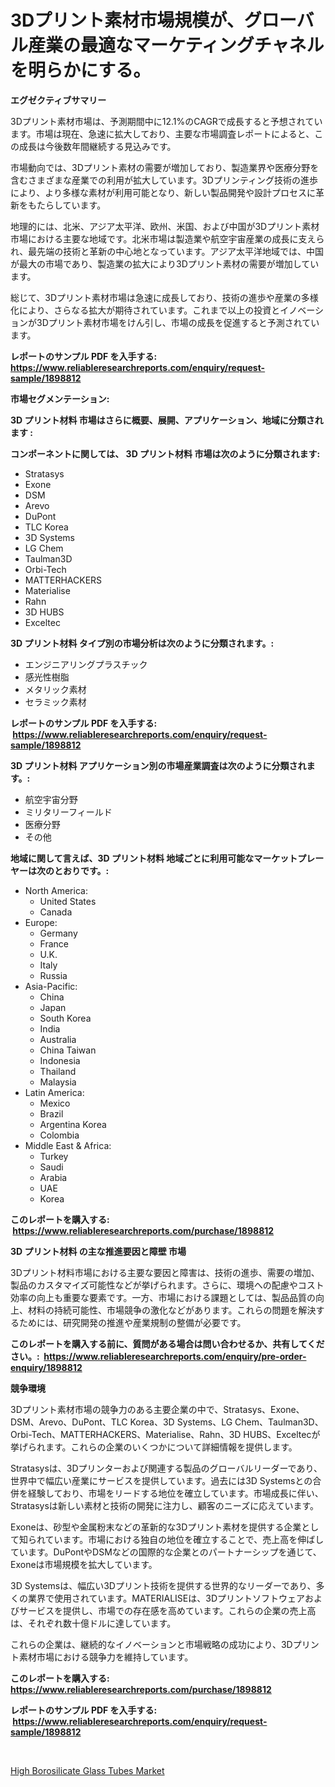 <p><h1>3Dプリント素材市場規模が、グローバル産業の最適なマーケティングチャネルを明らかにする。</h1></p><p><strong>エグゼクティブサマリー</strong></p>
<p><p>3Dプリント素材市場は、予測期間中に12.1%のCAGRで成長すると予想されています。市場は現在、急速に拡大しており、主要な市場調査レポートによると、この成長は今後数年間継続する見込みです。</p><p>市場動向では、3Dプリント素材の需要が増加しており、製造業界や医療分野を含むさまざまな産業での利用が拡大しています。3Dプリンティング技術の進歩により、より多様な素材が利用可能となり、新しい製品開発や設計プロセスに革新をもたらしています。</p><p>地理的には、北米、アジア太平洋、欧州、米国、および中国が3Dプリント素材市場における主要な地域です。北米市場は製造業や航空宇宙産業の成長に支えられ、最先端の技術と革新の中心地となっています。アジア太平洋地域では、中国が最大の市場であり、製造業の拡大により3Dプリント素材の需要が増加しています。</p><p>総じて、3Dプリント素材市場は急速に成長しており、技術の進歩や産業の多様化により、さらなる拡大が期待されています。これまで以上の投資とイノベーションが3Dプリント素材市場をけん引し、市場の成長を促進すると予測されています。</p></p>
<p><strong>レポートのサンプル PDF を入手する: <a href="https://www.reliableresearchreports.com/enquiry/request-sample/1898812">https://www.reliableresearchreports.com/enquiry/request-sample/1898812</a></strong></p>
<p><strong>市場セグメンテーション:</strong></p>
<p><strong> 3D プリント材料 市場はさらに概要、展開、アプリケーション、地域に分類されます :</strong></p>
<p><strong>コンポーネントに関しては、 3D プリント材料 市場は次のように分類されます: &nbsp;</strong></p>
<p><ul><li>Stratasys</li><li>Exone</li><li>DSM</li><li>Arevo</li><li>DuPont</li><li>TLC Korea</li><li>3D Systems</li><li>LG Chem</li><li>Taulman3D</li><li>Orbi-Tech</li><li>MATTERHACKERS</li><li>Materialise</li><li>Rahn</li><li>3D HUBS</li><li>Exceltec</li></ul></p>
<p><strong> 3D プリント材料 タイプ別の市場分析は次のように分類されます。:</strong></p>
<p><ul><li>エンジニアリングプラスチック</li><li>感光性樹脂</li><li>メタリック素材</li><li>セラミック素材</li></ul></p>
<p><strong>レポートのサンプル PDF を入手する: &nbsp;<a href="https://www.reliableresearchreports.com/enquiry/request-sample/1898812">https://www.reliableresearchreports.com/enquiry/request-sample/1898812</a></strong></p>
<p><strong> 3D プリント材料 アプリケーション別の市場産業調査は次のように分類されます。:</strong></p>
<p><ul><li>航空宇宙分野</li><li>ミリタリーフィールド</li><li>医療分野</li><li>その他</li></ul></p>
<p><strong>地域に関して言えば、3D プリント材料 地域ごとに利用可能なマーケットプレーヤーは次のとおりです。:</strong></p>
<p><ul>
    <li>
        North America:
        <ul>
            <li>United States</li>
            <li>Canada</li>
        </ul>
    </li>
    <li>
        Europe:
        <ul>
            <li>Germany</li>
            <li>France</li>
            <li>U.K.</li>
            <li>Italy</li>
            <li>Russia</li>
        </ul>
    </li>
    <li>
        Asia-Pacific:
        <ul>
            <li>China</li>
            <li>Japan</li>
            <li>South Korea</li>
            <li>India</li>
            <li>Australia</li>
            <li>China Taiwan</li>
            <li>Indonesia</li>
            <li>Thailand</li>
            <li>Malaysia</li>
        </ul>
    </li>
    <li>
        Latin America:
        <ul>
            <li>Mexico</li>
            <li>Brazil</li>
            <li>Argentina Korea</li>
            <li>Colombia</li>
        </ul>
    </li>
    <li>
        Middle East & Africa:
        <ul>
            <li>Turkey</li>
            <li>Saudi</li>
            <li>Arabia</li>
            <li>UAE</li>
            <li>Korea</li>
        </ul>
    </li>
    </ul></p>
<p><strong>このレポートを購入する: &nbsp;<a href="https://www.reliableresearchreports.com/purchase/1898812">https://www.reliableresearchreports.com/purchase/1898812</a></strong></p>
<p><strong>3D プリント材料 の主な推進要因と障壁 市場</strong></p>
<p><p>3Dプリント材料市場における主要な要因と障害は、技術の進歩、需要の増加、製品のカスタマイズ可能性などが挙げられます。さらに、環境への配慮やコスト効率の向上も重要な要素です。一方、市場における課題としては、製品品質の向上、材料の持続可能性、市場競争の激化などがあります。これらの問題を解決するためには、研究開発の推進や産業規制の整備が必要です。</p></p>
<p><strong>このレポートを購入する前に、質問がある場合は問い合わせるか、共有してください。:&nbsp; <a href="https://www.reliableresearchreports.com/enquiry/pre-order-enquiry/1898812">https://www.reliableresearchreports.com/enquiry/pre-order-enquiry/1898812</a></strong></p>
<p><strong>競争環境</strong></p>
<p><p>3Dプリント素材市場の競争力のある主要企業の中で、Stratasys、Exone、DSM、Arevo、DuPont、TLC Korea、3D Systems、LG Chem、Taulman3D、Orbi-Tech、MATTERHACKERS、Materialise、Rahn、3D HUBS、Exceltecが挙げられます。これらの企業のいくつかについて詳細情報を提供します。</p><p>Stratasysは、3Dプリンターおよび関連する製品のグローバルリーダーであり、世界中で幅広い産業にサービスを提供しています。過去には3D Systemsとの合併を経験しており、市場をリードする地位を確立しています。市場成長に伴い、Stratasysは新しい素材と技術の開発に注力し、顧客のニーズに応えています。</p><p>Exoneは、砂型や金属粉末などの革新的な3Dプリント素材を提供する企業として知られています。市場における独自の地位を確立することで、売上高を伸ばしています。DuPontやDSMなどの国際的な企業とのパートナーシップを通じて、Exoneは市場規模を拡大しています。</p><p>3D Systemsは、幅広い3Dプリント技術を提供する世界的なリーダーであり、多くの業界で使用されています。MATERIALISEは、3Dプリントソフトウェアおよびサービスを提供し、市場での存在感を高めています。これらの企業の売上高は、それぞれ数十億ドルに達しています。</p><p>これらの企業は、継続的なイノベーションと市場戦略の成功により、3Dプリント素材市場における競争力を維持しています。</p></p>
<p><strong>このレポートを購入する: &nbsp; <a href="https://www.reliableresearchreports.com/purchase/1898812">https://www.reliableresearchreports.com/purchase/1898812</a></strong></p>
<p><strong>レポートのサンプル PDF を入手する: &nbsp;<a href="https://www.reliableresearchreports.com/enquiry/request-sample/1898812">https://www.reliableresearchreports.com/enquiry/request-sample/1898812</a></strong><strong></strong></p>
<p>&nbsp;</p>
<p><p><a href="https://fuschia-pecorino-a6d.notion.site/High-Borosilicate-Glass-Tubes-Market-Research-Report-Provides-thorough-Industry-Overview-which-offe-70fb915348004a1c86aefa2351e0604f">High Borosilicate Glass Tubes Market</a></p></p>